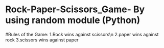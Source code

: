 # Rock-Paper-Scissors_Game- By using random module (Python)
#Rules of the Game: 
1.Rock wins against scissors\n
2.paper wins against rock
3.scissors wins against paper
